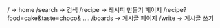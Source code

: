 / -> home
/search -> 검색
/recipe -> 레시피 만들기 페이지
/recipe?food=cake&taste=choco& ....
/boards -> 게시글 페이지
/write -> 게시글 쓰기
